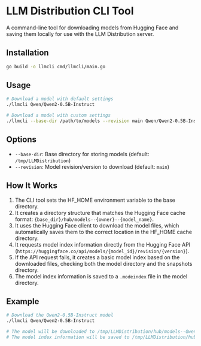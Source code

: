 # LLM Distribution CLI Tool

A command-line tool for downloading models from Hugging Face and saving them locally for use with the LLM Distribution server.

## Installation

```bash
go build -o llmcli cmd/llmcli/main.go
```

## Usage

```bash
# Download a model with default settings
./llmcli Qwen/Qwen2-0.5B-Instruct

# Download a model with custom settings
./llmcli --base-dir /path/to/models --revision main Qwen/Qwen2-0.5B-Instruct
```

## Options

- `--base-dir`: Base directory for storing models (default: `/tmp/LLMDistribution`)
- `--revision`: Model revision/version to download (default: `main`)

## How It Works

1. The CLI tool sets the HF_HOME environment variable to the base directory.
2. It creates a directory structure that matches the Hugging Face cache format: `{base_dir}/hub/models--{owner}--{model_name}`.
3. It uses the Hugging Face client to download the model files, which automatically saves them to the correct location in the HF_HOME cache directory.
4. It requests model index information directly from the Hugging Face API (`https://huggingface.co/api/models/{model_id}/revision/{version}`).
5. If the API request fails, it creates a basic model index based on the downloaded files, checking both the model directory and the snapshots directory.
6. The model index information is saved to a `.modeindex` file in the model directory.

## Example

```bash
# Download the Qwen2-0.5B-Instruct model
./llmcli Qwen/Qwen2-0.5B-Instruct

# The model will be downloaded to /tmp/LLMDistribution/hub/models--Qwen--Qwen2-0.5B-Instruct
# The model index information will be saved to /tmp/LLMDistribution/hub/models--Qwen--Qwen2-0.5B-Instruct/.modeindex
```
